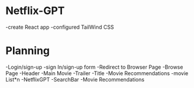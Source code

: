# Netflix-GPT
-create React app
-configured TailWind CSS

# Planning
-Login/sign-up
  -sign In/sign-up form
  -Redirect to Browser Page
-Browse Page
  -Header
  -Main Movie
     -Trailer
     -Title
     -Movie Recommendations
        -movie List*n
-NetflixGPT
     -SearchBar
     -Movie Recommendations
